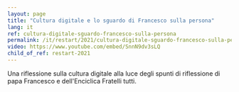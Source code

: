 ```yaml
---
layout: page
title: "Cultura digitale e lo sguardo di Francesco sulla persona"
lang: it
ref: cultura-digitale-sguardo-francesco-sulla-persona
permalink: /it/restart/2021/cultura-digitale-sguardo-francesco-sulla-persona
video: https://www.youtube.com/embed/SnnN9dv3sLQ
child_of_ref: restart-2021
---
```


Una riflessione sulla cultura digitale alla luce degli spunti di riflessione di papa Francesco e dell'Enciclica Fratelli tutti.
